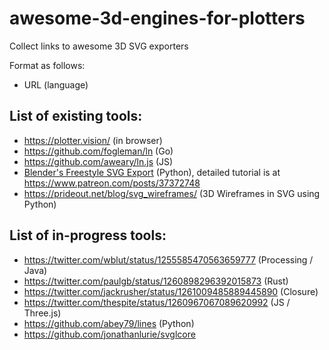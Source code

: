 # awesome-3d-engines-for-plotters
Collect links to awesome 3D SVG exporters

Format as follows: 
- URL (language)

## List of existing tools:

- https://plotter.vision/ (in browser)
- https://github.com/fogleman/ln (Go)
- https://github.com/aweary/ln.js (JS)
- [Blender's Freestyle SVG Export](https://docs.blender.org/manual/en/2.79/render/freestyle/export_svg.html) (Python), detailed tutorial is at https://www.patreon.com/posts/37372748
- https://prideout.net/blog/svg_wireframes/ (3D Wireframes in SVG using Python) 


## List of in-progress tools:

- https://twitter.com/wblut/status/1255585470563659777 (Processing / Java)
- https://twitter.com/paulgb/status/1260898296392015873 (Rust)
- https://twitter.com/jackrusher/status/1261009485889445890 (Closure)
- https://twitter.com/thespite/status/1260967067089620992 (JS / Three.js)
- https://github.com/abey79/lines (Python)
- https://github.com/jonathanlurie/svglcore
